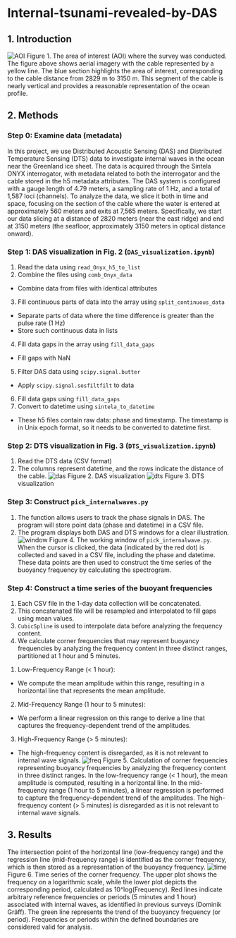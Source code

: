 # Internal-tsunami-revealed-by-DAS
## 1. Introduction
![AOI](https://github.com/Benz-Poobua/Internal-tsunami-revealed-by-DAS/blob/8bb1ff522567416941931def67034ee1e376d780/Figures/AOI.png)
Figure 1. The area of interest (AOI) where the survey was conducted. The figure above shows aerial imagery with the cable represented by a yellow line. The blue section highlights the area of interest, corresponding to the cable distance from 2829 m to 3150 m. This segment of the cable is nearly vertical and provides a reasonable representation of the ocean profile.

## 2. Methods
### Step 0: Examine data (metadata)
In this project, we use Distributed Acoustic Sensing (DAS) and Distributed Temperature Sensing (DTS) data to investigate internal waves in the ocean near the Greenland ice sheet. The data is acquired through the Sintela ONYX interrogator, with metadata related to both the interrogator and the cable stored in the h5 metadata attributes. The DAS system is configured with a gauge length of 4.79 meters, a sampling rate of 1 Hz, and a total of 1,587 loci (channels). To analyze the data, we slice it both in time and space, focusing on the section of the cable where the water is entered at approximately 560 meters and exits at 7,565 meters. Specifically, we start our data slicing at a distance of 2820 meters (near the east ridge) and end at 3150 meters (the seafloor, approximately 3150 meters in optical distance onward).

### Step 1: DAS visualization in Fig. 2 (`DAS_visualization.ipynb`)
1. Read the data using `read_Onyx_h5_to_list` 
2. Combine the files using `comb_Onyx_data`
- Combine data from files with identical attributes
3. Fill continuous parts of data into the array using `split_continuous_data`
- Separate parts of data where the time difference is greater than the pulse rate (1 Hz) 
- Store such continuous data in lists
4. Fill data gaps in the array using `fill_data_gaps` 
- Fill gaps with NaN
5. Filter DAS data using `scipy.signal.butter`
- Apply `scipy.signal.sosfiltfilt` to data 
6. Fill data gaps using `fill_data_gaps`
7. Convert to datetime using `sintela_to_datetime`
- These h5 files contain raw data: phase and timestamp. The timestamp is in Unix epoch format, so it needs to be converted to datetime first. 

### Step 2: DTS visualization in Fig. 3 (`DTS_visualization.ipynb`)
1. Read the DTS data (CSV format)
2. The columns represent datetime, and the rows indicate the  distance of the cable.
![das](https://github.com/Benz-Poobua/Internal-tsunami-revealed-by-DAS/blob/8bb1ff522567416941931def67034ee1e376d780/Figures/das.png)
Figure 2. DAS visualization
![dts](https://github.com/Benz-Poobua/Internal-tsunami-revealed-by-DAS/blob/8bb1ff522567416941931def67034ee1e376d780/Figures/dts.png)
Figure 3. DTS visualization

### Step 3:  Construct `pick_internalwaves.py`
1. The function allows users to track the phase signals in DAS. The program will store point data (phase and datetime) in a CSV file. 
2. The program displays both DAS and DTS windows for a clear illustration. 
![window](https://github.com/Benz-Poobua/Internal-tsunami-revealed-by-DAS/blob/8bb1ff522567416941931def67034ee1e376d780/Figures/13_14_l.png)
Figure 4. The working window of `pick_internalwave.py`. When the cursor is clicked, the data (indicated by the red dot) is collected and saved in a CSV file, including the phase and datetime. These data points are then used to construct the time series of the buoyancy frequency by calculating the spectrogram.

### Step 4: Construct a time series of the buoyant frequencies 
1. Each CSV file in the 1-day data collection will be concatenated.
2. This concatenated file will be resampled and interpolated to fill gaps using mean values. 
3. `CubicSpline` is used to interpolate data before analyzing the frequency content. 
4. We calculate corner frequencies that may represent buoyancy frequencies by analyzing the frequency content in three distinct ranges, partitioned at 1 hour and 5 minutes.
1) Low-Frequency Range (< 1 hour):
- We compute the mean amplitude within this range, resulting in a horizontal line that represents the mean amplitude.
2) Mid-Frequency Range (1 hour to 5 minutes):
- We perform a linear regression on this range to derive a line that captures the frequency-dependent trend of the amplitudes.
3) High-Frequency Range (> 5 minutes):
- The high-frequency content is disregarded, as it is not relevant to internal wave signals.
![freq](https://github.com/Benz-Poobua/Internal-tsunami-revealed-by-DAS/blob/8bb1ff522567416941931def67034ee1e376d780/Figures/freq.png)
Figure 5. Calculation of corner frequencies representing buoyancy frequencies by analyzing the frequency content in three distinct ranges. In the low-frequency range (< 1 hour), the mean amplitude is computed, resulting in a horizontal line. In the mid-frequency range (1 hour to 5 minutes), a linear regression is performed to capture the frequency-dependent trend of the amplitudes. The high-frequency content (> 5 minutes) is disregarded as it is not relevant to internal wave signals.

## 3. Results
The intersection point of the horizontal line (low-frequency range) and the regression line (mid-frequency range) is identified as the corner frequency, which is then stored as a representation of the buoyancy frequency.
![time](https://github.com/Benz-Poobua/Internal-tsunami-revealed-by-DAS/blob/8bb1ff522567416941931def67034ee1e376d780/Figures/time.png)
Figure 6. Time series of the corner frequency. The upper plot shows the frequency on a logarithmic scale, while the lower plot depicts the corresponding period, calculated as 
10^log(Frequency). Red lines indicate arbitrary reference frequencies or periods (5 minutes and 1 hour) associated with internal waves, as identified in previous surveys (Dominik Gräff). The green line represents the trend of the buoyancy frequency (or period). Frequencies or periods within the defined boundaries are considered valid for analysis.





